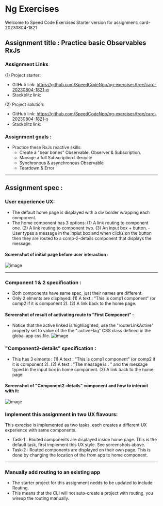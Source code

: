 # Ng Exercises

Welcome to Speed Code Exercises
Starter version for assignment: card-20230804-1821

## Assignment title : Practice basic Observables RxJs

### Assignment Links

(1) Project starter:
  - GitHub link: https://github.com/SpeedCodeNpo/ng-exercises/tree/card-20230804-1821-q
  - Stackblitz link: 

(2) Project solution:
  - GitHub link: https://github.com/SpeedCodeNpo/ng-exercises/tree/card-20230804-1821-s
  - Stackblitz link: 

### Assignment goals :

- Practice these RxJs reactive skills:
  - Create a "bear bones" Observable, Observer & Subscription.
  - Manage a full Subscription Lifecycle
  - Synchronous & asynchronous Observable
  - Teardown & Error

***      
## Assignment spec :

### User experience UX:
- The default home page is displayed with a div border wrapping each component.
- The home component has 3 options:
  (1) A link routing to component one.
  (2) A link routing to component two.
  (3) An input box + button.
      - User types a message in the inpiut box and when clicks on the button then
         they are routed to a comp-2-details component that displays the message.
  
#### Screenshot of initial page before user interaction :
![image](https://github.com/SpeedCodeNpo/ng-exercises/assets/132397719/2a07ee72-4e19-4077-bcc0-2cd1a8528c7c)

***

### Component 1 & 2 specification :
- Both components have same spec, just their names are different.
- Only 2 elments are displayed:
  (1) A text : "This is comp1 component" (or comp2 if it is component 2).
  (2) A link back to the home page.
#### Screenshot of result of activating route to "First Component" :
- Notice that the active linked is highliaghted, use the "routerLinkActive" property set to value of the the ".activeFlag" CSS
  class defined in the global app css file.
![image](https://github.com/SpeedCodeNpo/ng-exercises/assets/132397719/c928c514-2d55-44cf-aefc-e0d39bd78d92)


### "Component2-details" specification :
- This has 3 elments :
  (1) A text : "This is comp1 component" (or comp2 if it is component 2).
  (2) A text : "The message is : " and the message typed in the input box in home component.
  (3) A link back to the home page.
    
#### Screenshot of "Component2-details" component and how to interact with it:
![image](https://github.com/SpeedCodeNpo/ng-exercises/assets/132397719/920bbdc3-a2fd-43f2-978f-69c645b47c75)

### Implement this assignment in two UX flavours:

This exrecise is implemented as two tasks, each creates a different UX experience with same components.
- Task-1 : Routed components are displayed inside home page.
           This is the default task, first implement this UX style. See screenshots above.
- Task-2 : Routed components are displayed on their own page.
           This is done by changing the location of the <router-outlet> from app to home component.

***

### Manually add routing to an existing app
- The starter project for this assignment nedds to be updated to include Routing.
- This means that the CLI will not auto-create a project with routing, you wireup the routing manually.

